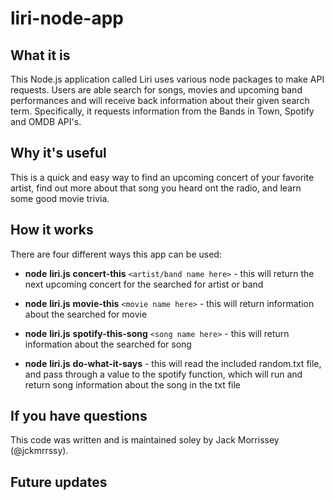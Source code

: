 # liri-node-app

## What it is
This Node.js application called Liri uses various node packages to make API requests. Users are able search for songs, movies and upcoming band performances and will receive back information about their given search term. Specifically, it requests information from the Bands in Town, Spotify and OMDB API's.

## Why it's useful

This is a quick and easy way to find an upcoming concert of your favorite artist, find out more about that song you heard ont the radio, and learn some good movie trivia. 

## How it works

There are four different ways this app can be used:

* __node__ __liri.js__ __concert-this__ `<artist/band name here>` - this will return the next upcoming concert for the searched for artist or band

* __node__ __liri.js__ __movie-this__ `<movie name here>` - this will return information about the searched for movie

* __node__ __liri.js__ __spotify-this-song__ `<song name here>` - this will return information about the searched for song

* __node__ __liri.js__ __do-what-it-says__ - this will read the included random.txt file, and pass through a value to the spotify function, which will run and return song information about the song in the txt file

## If you have questions

This code was written and is maintained soley by Jack Morrissey (@jckmrrssy).

## Future updates